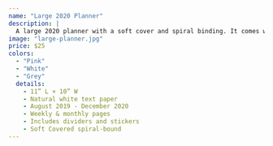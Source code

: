 ```yaml
---
name: "Large 2020 Planner"
description: |
  A large 2020 planner with a soft cover and spiral binding. It comes with dividers and stickers.
image: "large-planner.jpg"
price: $25
colors:
  - "Pink"
  - "White"
  - "Grey"
  details:
    - 11” L × 10” W
    - Natural white text paper
    - August 2019 - December 2020
    - Weekly & monthly pages
    - Includes dividers and stickers
    - Soft Covered spiral-bound
---
```

